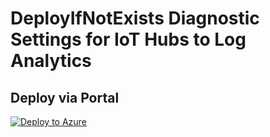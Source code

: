 # DeployIfNotExists Diagnostic Settings for IoT Hubs to Log Analytics


## Deploy via Portal

[![Deploy to Azure](http://azuredeploy.net/deploybutton.png)](https://portal.azure.com/#blade/Microsoft_Azure_Policy/CreatePolicyDefinitionBlade/uri/https%3A%2F%2Fraw.githubusercontent.com%2Fsixtencyber%2FAzure-Policies%2Fmain%2FLog_Analytics%2F_Deploy_Based_On_Resource_Tag%2Fiot-hub-to-loganalytics-bytag%2Fdeploy-diagnostic-settings-iot-hub-to-loganalytics-bytag.json)

